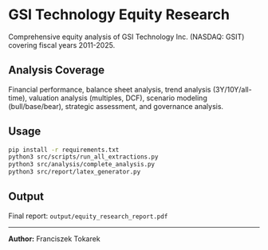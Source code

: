 # GSI Technology Equity Research

Comprehensive equity analysis of GSI Technology Inc. (NASDAQ: GSIT) covering fiscal years 2011-2025.

## Analysis Coverage

Financial performance, balance sheet analysis, trend analysis (3Y/10Y/all-time), valuation analysis (multiples, DCF), scenario modeling (bull/base/bear), strategic assessment, and governance analysis.

## Usage

```bash
pip install -r requirements.txt
python3 src/scripts/run_all_extractions.py
python3 src/analysis/complete_analysis.py
python3 src/report/latex_generator.py
```

## Output

Final report: `output/equity_research_report.pdf`

---

**Author:** Franciszek Tokarek
